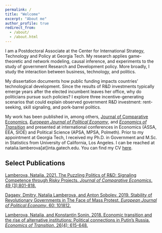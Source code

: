 ```yaml
---
permalink: /
title: "Welcome"
excerpt: "About me"
author_profile: true
redirect_from: 
  - /about/
  - /about.html
---
```


I am a Postdoctoral Associate at the Center for International Strategy, Technology and Policy at Georgia Tech. My research applies game-theoretic and network modeling, causal inference, and experiments to the study of government Research and Development policy. More broadly, I study the interaction between business, technology, and politics.

My dissertation documents how public funding impacts countries’ technological development. Since the results of R&D investments typically emerge years after the elected incumbent leaves her office, why do politicians pursue such policies? I explore three incentive-generating scenarios that could explain observed government R&D investment: rent-seeking, skill signaling, and pork-barrel politics.

My work has been published in, among others, [Journal of Comparative Economics](doi.org/10.1016/j.jce.2021.01.002), [_European Journal of Political Economy_](doi.org/10.1016/j.ejpoleco.2019.08.003), and [_Economics of Transition_](doi.org/10.1111/ecot.12167) and presented at international conferences in Economics (ASSA, EEA, SIOE) and Political Science (APSA, MPSA, Polmeth). Prior to my appointment at Georgia Tech, I received my Ph.D. in Government and M.Sc. in Statistics from University of California, Los Angeles.  I can be reached at natalia.lamberova[at]inta.gatech.edu. You can find my CV [here](cv/).

## Select Publications

[Lamberova, Natalia. 2021. The Puzzling Politics of R&D: Signaling Competence through Risky Projects. *Journal of Comparative Economics*. 49 (3):801-818.](doi.org/10.1016/j.jce.2021.01.002)

[Dagaev, Dmitry, Natalia Lamberova, and Anton Sobolev. 2019. Stability of Revolutionary Governments in The Face of Mass Protest. *European Journal of Political Economy*. 60: 101812.](doi.org/10.1016/j.ejpoleco.2019.08.003)

[Lamberova, Natalia, and Konstantin Sonin. 2018. Economic transition and the rise of alternative institutions: Political connections in Putin’s Russia. *Economics of Transition*. 26(4): 615-648.](doi.org/10.1111/ecot.12167)


